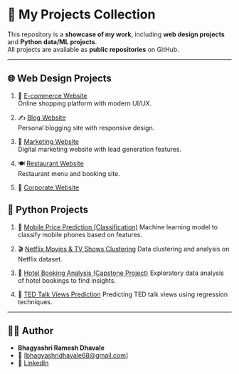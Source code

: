 # 📂 My Projects Collection

This repository is a **showcase of my work**, including **web design projects** and **Python data/ML projects**.  
All projects are available as **public repositories** on GitHub.  

---

## 🌐 Web Design Projects

1. 🛒 [E-commerce Website](https://github.com/bhagyashridhavale/ecommerce_website)  
   Online shopping platform with modern UI/UX.

2. ✍️ [Blog Website](https://github.com/bhagyashridhavale/blog_website)  
   Personal blogging site with responsive design.

3. 📢 [Marketing Website](https://github.com/bhagyashridhavale/marketing_website)  
   Digital marketing website with lead generation features.

4. 🍽️ [Restaurant Website](https://github.com/bhagyashridhavale/reastaurant_website)  
   Restaurant menu and booking site.

5. 🎨 [Corporate Website](https://github.com/bhagyashridhavale/balaji_website)  

## 🐍 Python Projects

1. 📱 [Mobile Price Prediction (Classification)](https://github.com/bhagyashridhavale/Mobile-price-prediction-classification) 
   Machine learning model to classify mobile phones based on features.

2. 🎬 [Netflix Movies & TV Shows Clustering](https://github.com/bhagyashridhavale/Netflix-Movies-and-Tv-shows-clustering) 
   Data clustering and analysis on Netflix dataset.

3. 🏨 [Hotel Booking Analysis (Capstone Project)](https://github.com/bhagyashridhavale/Capstone-project-I-Hotel-booking-analysis) 
   Exploratory data analysis of hotel bookings to find insights.

4. 🎤 [TED Talk Views Prediction](https://github.com/bhagyashridhavale/TED-Talk-Views-Prediction) 
   Predicting TED talk views using regression techniques.

---

## 👨‍💻 Author
- **Bhagyashri Ramesh Dhavale**  
- 📧 [bhagyashridhavale68@gmail.com]  
- 🔗 [LinkedIn](https://www.linkedin.com/public-profile/settings?trk=d_flagship3_profile_self_view_public_profile) 
